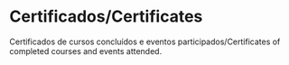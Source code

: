 # Certificados/Certificates
Certificados de cursos concluídos e eventos participados/Certificates of completed courses and events attended.
